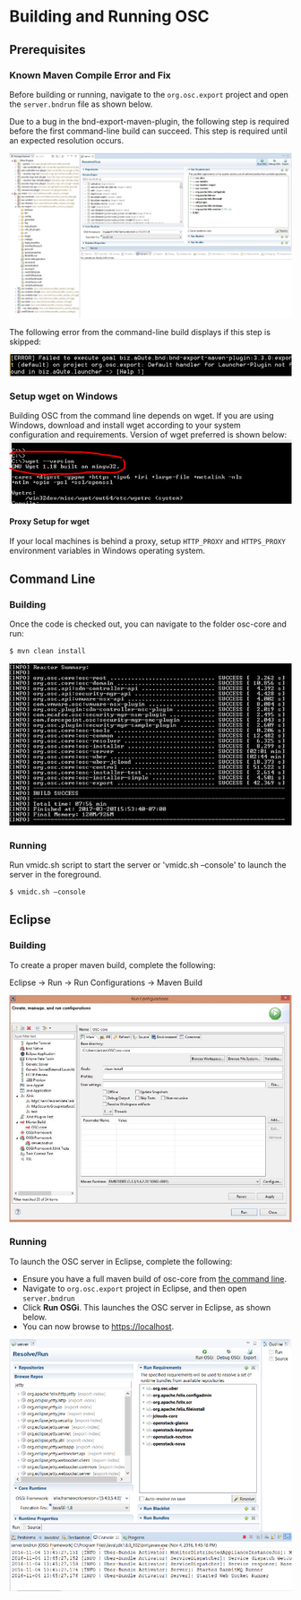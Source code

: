 # Building and Running OSC

## Prerequisites

### Known Maven Compile Error and Fix
Before building or running, navigate to the `org.osc.export` project and open the `server.bndrun` file as shown below.

Due to a bug in the bnd-export-maven-plugin, the following step is required before the first command-line build can succeed. This step is required until an expected resolution occurs.

![](images/server_bndrun.JPG)

The following error from the command-line build displays if this step is skipped:

![](images/error_cli.png)

### Setup wget on Windows
Building OSC from the command line depends on wget. If you are using Windows, download and install wget according to your system configuration and requirements.
Version of wget preferred is shown below:  
![](images/wget-version.png)
#### Proxy Setup for wget
If your local machines is behind a proxy, setup `HTTP_PROXY` and `HTTPS_PROXY` environment variables in Windows operating system.

## Command Line
### Building
Once the code is checked out, you can navigate to the folder osc-core and run:
```sh
$ mvn clean install
```

![](images/cli_build.JPG)

### Running
Run vmidc.sh script to start the server or 'vmidc.sh –console' to launch the server in the foreground.
```sh
$ vmidc.sh –console
```

## Eclipse
### Building

To create a proper maven build, complete the following:

Eclipse -> Run -> Run Configurations -> Maven Build

![](images/clean_install.jpg)

### Running

To launch the OSC server in Eclipse, complete the following:

- Ensure you have a full maven build of osc-core from [the command line](#building).
- Navigate to `org.osc.export` project in Eclipse, and then open `server.bndrun`
- Click **Run OSGi**. This launches the OSC server in Eclipse, as shown below.
- You can now browse to [https://localhost](https://localhost).

![](images/running_osgi.png)
